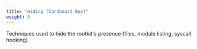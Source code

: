 ```yaml
---
title: "Hiding (Cardboard Box)"
weight: 6
---
```


Techniques used to hide the rootkit's presence (files, module listing, syscall hooking). 